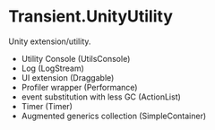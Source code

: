 # Transient.UnityUtility
Unity extension/utility.

+ Utility Console (UtilsConsole)
+ Log (LogStream)
+ UI extension (Draggable)
+ Profiler wrapper (Performance)
+ event substitution with less GC (ActionList)
+ Timer (Timer)
+ Augmented generics collection (SimpleContainer)